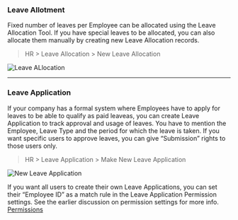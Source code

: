 ### Leave Allotment

Fixed number of leaves per Employee can be allocated using the Leave
Allocation Tool. If you have special leaves to be allocated, you can also
allocate them manually by creating new Leave Allocation records.

> HR > Leave Allocation > New Leave Allocation

![Leave ALlocation](assets/erpnext_org/images/erpnext/leave-allocation.png)

* * *

### Leave Application

If your company has a formal system where Employees have to apply for leaves
to be able to qualify as paid leaveas, you can create Leave Application to
track approval and usage of leaves. You have to mention the Employee, Leave
Type and the period for which the leave is taken. If you want specific users
to approve leaves, you can give “Submission” rights to those users only.

> HR > Leave Application > Make New Leave Application

![New Leave Application](assets/erpnext_org/images/erpnext/new-leave-application.png)

If you want all users to create their own Leave Applications, you can set
their “Employee ID” as a match rule in the Leave Application Permission
settings. See the earlier discussion on permission settings for more info.
[Permissions](/user-guide/setting-up/setting-up-permissions)

